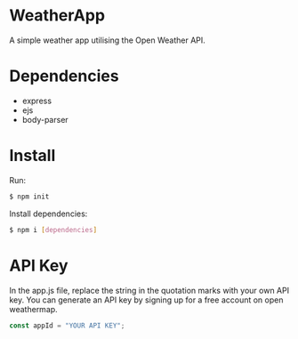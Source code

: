 # WeatherApp

A simple weather app utilising the Open Weather API.

# Dependencies
<ul>
  <li>express</li>
  <li>ejs</li>
  <li>body-parser</li>
</ul>

# Install
Run:
```bash
$ npm init
```
Install dependencies:
```bash
$ npm i [dependencies]
```
# API Key
In the app.js file, replace the string in the quotation marks with your own API key. You can generate an API key by signing up for a free account on open weathermap.
```javascript
const appId = "YOUR API KEY";
```
